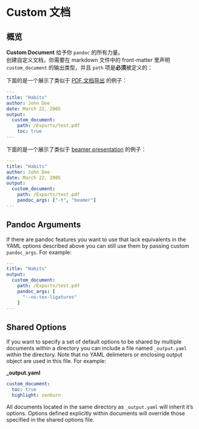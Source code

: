 # Custom 文档

## 概览

**Custom Document** 给予你 `pandoc` 的所有力量。  
创建自定义文档，你需要在 markdown 文件中的 front-matter 里声明 `custom_document` 的输出类型，并且 `path` 项是**必须**被定义的：

下面的是一个展示了类似于 [PDF 文档导出](zh-cn/pandoc-pdf.md) 的例子：

```yaml
---
title: "Habits"
author: John Doe
date: March 22, 2005
output:
  custom_document:
    path: /Exports/test.pdf
    toc: true
---

```

下面的是一个展示了类似于 [beamer presentation](zh-cn/pandoc-beamer.md) 的例子：

```yaml
---
title: "Habits"
author: John Doe
date: March 22, 2005
output:
  custom_document:
    path: /Exports/test.pdf
    pandoc_args: ["-t", "beamer"]
---

```

## Pandoc Arguments

If there are pandoc features you want to use that lack equivalents in the YAML options described above you can still use them by passing custom `pandoc_args`. For example:

```yaml
---
title: "Habits"
output:
  custom_document:
    path: /Exports/test.pdf
    pandoc_args: [
      "--no-tex-ligatures"
    ]
---
```

## Shared Options

If you want to specify a set of default options to be shared by multiple documents within a directory you can include a file named `_output.yaml` within the directory. Note that no YAML delimeters or enclosing output object are used in this file. For example:

**\_output.yaml**

```yaml
custom_document:
  toc: true
  highlight: zenburn
```

All documents located in the same directory as `_output.yaml` will inherit it’s options. Options defined explicitly within documents will override those specified in the shared options file.
